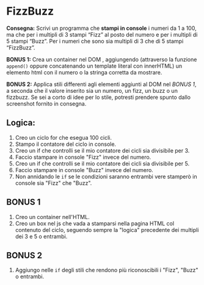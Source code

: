 FizzBuzz
===
**Consegna:**
Scrivi un programma che **stampi in console** i numeri da 1 a 100,
ma che per i multipli di 3 stampi “Fizz” al posto del numero e per i multipli di 5 stampi “Buzz”.
Per i numeri che sono sia multipli di 3 che di 5 stampi “FizzBuzz”.

**BONUS 1:**
Crea un container nel DOM , aggiungendo (attraverso la funzione `append()` oppure concatenando un template literal con innerHTML) un elemento html con il numero o la stringa corretta da mostrare.

**BONUS 2:**
Applica stili differenti agli elementi aggiunti al DOM nel *BONUS 1*, a seconda che il valore inserito sia un numero, un fizz, un buzz o un fizzbuzz.
Se sei a corto di idee per lo stile, potresti prendere spunto dallo screenshot fornito in consegna.
## Logica:
1. Creo un ciclo for che esegua 100 cicli.
1. Stampo il contatore del ciclo in console.
1. Creo un if che controlli se il mio contatore dei cicli sia divisibile per 3.
1. Faccio stampare in console "Fizz" invece del numero.
1. Creo un if che controlli se il mio contatore dei cicli sia divisibile per 5.
1. Faccio stampare in console "Buzz" invece del numero.
1. Non annidando le `if` se le condizioni saranno entrambi vere stamperò in console sia "Fizz" che "Buzz".


## BONUS 1
1. Creo un container nell'HTML.
1. Creo un box nel js che vada a stamparsi nella pagina HTML col contenuto del ciclo, seguendo sempre la "logica" precedente dei multipli dei 3 e 5 o entrambi.

## BONUS 2
1. Aggiungo nelle `if` degli stili che rendono più riconoscibili i "Fizz", "Buzz" o entrambi.